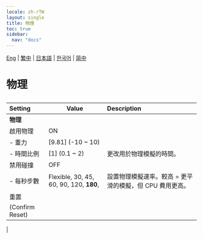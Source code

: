 ```yaml
---
locale: zh-rTW
layout: single
title: 物理
toc: true
sidebar:
  nav: "docs"
---
```

[Eng](/dancexr/menu/2025.4/system/physics.md) | [繁中](/tw/dancexr/menu/2025.4/system/physics.md) | [日本語](/jp/dancexr/menu/2025.4/system/physics.md) | [한국어](/kr/dancexr/menu/2025.4/system/physics.md) | [简中](/zh/dancexr/menu/2025.4/system/physics.md)
# 物理
## 
| Setting | Value | Description |
| :--- | --- | :--- |
|**物理** | | 
| 啟用物理 | ON | 
|- 重力| [9.81] (-10 ~ 10) | 
|- 時間比例| [1] (0.1 ~ 2) | 更改用於物理模擬的時間。
| 禁用碰撞 | OFF | 
|- 每秒步數|  Flexible,  30,  45,  60,  90,  120,  **180**,  | 設置物理模擬速率。較高 = 更平滑的模擬，但 CPU 費用更高。
| 重置 || 
| (Confirm Reset) || 
|
